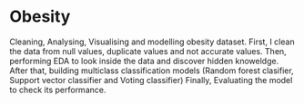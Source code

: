 # Obesity
Cleaning, Analysing, Visualising and modelling obesity dataset.
First, I clean the data from null values, duplicate values and not accurate values.
Then, performing EDA to look inside the data and discover hidden knoweldge.
After that, building multiclass classification models (Random forest clasifier, Support vector classifier and Voting classifier)
Finally, Evaluating the model to check its performance.

